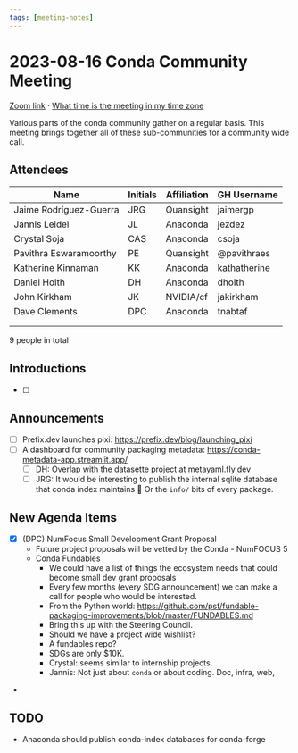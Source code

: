 ```yaml
---
tags: [meeting-notes]
---
```

# 2023-08-16 Conda Community Meeting 

[Zoom link](https://zoom.us/j/9138593505) · [What time is the meeting in my time zone](https://dateful.com/convert/utc?t=5pm)

Various parts of the conda community gather on a regular basis. This meeting brings together all of these sub-communities for a community wide call.

## Attendees

| Name                   | Initials | Affiliation  | GH Username      |
| ---------------------- | -------- | ------------ | ---------------- |
| Jaime Rodríguez-Guerra | JRG      | Quansight    | jaimergp         |
| Jannis Leidel          | JL       | Anaconda     | jezdez           |
| Crystal Soja           | CAS      | Anaconda     | csoja            |
| Pavithra Eswaramoorthy | PE       | Quansight    | @pavithraes      |
| Katherine Kinnaman     | KK       | Anaconda     | kathatherine     |
| Daniel Holth           | DH       | Anaconda     | dholth           |
| John Kirkham           | JK       | NVIDIA/cf    | jakirkham        |
| Dave Clements          | DPC      | Anaconda     | tnabtaf          |
|                        |          |              |                  |
|                        |          |              |                  |

9 people in total

## Introductions

- [ ]

## Announcements

- [ ] Prefix.dev launches pixi: https://prefix.dev/blog/launching_pixi
- [ ] A dashboard for community packaging metadata: https://conda-metadata-app.streamlit.app/
  - [ ] DH: Overlap with the datasette project at metayaml.fly.dev
  - [ ] JRG: It would be interesting to publish the internal sqlite database that conda index maintains :grimacing: Or the `info/` bits of every package.

## New Agenda Items

- [x] (DPC) NumFocus Small Development Grant Proposal
    - Future project proposals will be vetted by the Conda - NumFOCUS 5
    - Conda Fundables
        - We could have a list of things the ecosystem needs that could become small dev grant proposals 
        - Every few months (every SDG announcement) we can make a call for people who would be interested.
        - From the Python world: https://github.com/psf/fundable-packaging-improvements/blob/master/FUNDABLES.md
        - Bring this up with the Steering Council.
        - Should we have a project wide wishlist?
        - A fundables repo?
        - SDGs are only $10K.
        - Crystal: seems similar to internship projects.
        - Jannis: Not just about `conda` or about coding.  Doc, infra, web, 
- 

## TODO

- Anaconda should publish conda-index databases for conda-forge